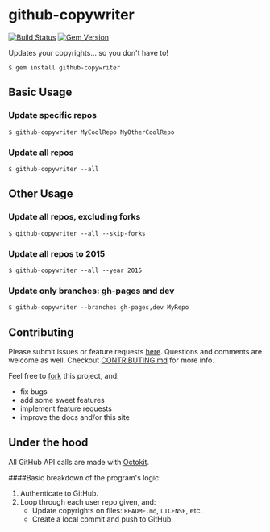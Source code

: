 # github-copywriter
[![Build Status](https://travis-ci.org/ryanmjacobs/github-copywriter.svg?branch=master)](https://travis-ci.org/ryanmjacobs/github-copywriter)
[![Gem Version](https://badge.fury.io/rb/github-copywriter.svg)](http://badge.fury.io/rb/github-copywriter)

Updates your copyrights... so you don't have to!

`$ gem install github-copywriter`

## Basic Usage

### Update specific repos
`$ github-copywriter MyCoolRepo MyOtherCoolRepo`

### Update all repos
`$ github-copywriter --all`

## Other Usage

### Update all repos, excluding forks
`$ github-copywriter --all --skip-forks`

### Update all repos to 2015
`$ github-copywriter --all --year 2015`

### Update only branches: gh-pages and dev
`$ github-copywriter --branches gh-pages,dev MyRepo`

## Contributing
Please submit issues or feature requests [here](//github.com/ryanmjacobs/github-copywriter/issues).
Questions and comments are welcome as well. Checkout
[CONTRIBUTING.md](//github.com/ryanmjacobs/github-copywriter/blob/master/CONTRIBUTING.md)
for more info.

Feel free to [fork](//github.com/ryanmjacobs/github-copywriter/fork) this project, and:

* fix bugs
* add some sweet features
* implement feature requests
* improve the docs and/or this site

## Under the hood
All GitHub API calls are made with [Octokit](//github.com/octokit/octokit.rb).

####Basic breakdown of the program's logic:
1. Authenticate to GitHub.
2. Loop through each user repo given, and:
    * Update copyrights on files: `README.md`, `LICENSE`, etc.
    * Create a local commit and push to GitHub.
